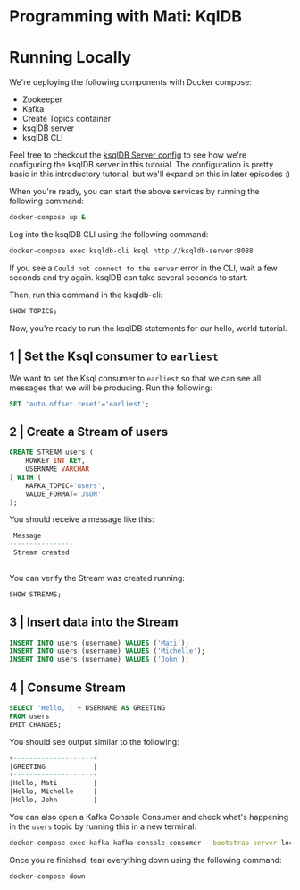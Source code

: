 # Programming with Mati: KqlDB

# Running Locally
We're deploying the following components with Docker compose:

- Zookeeper
- Kafka
- Create Topics container
- ksqlDB server
- ksqlDB CLI

Feel free to checkout the [ksqlDB Server config][ksqldb-server-config] to see how we're configuring the ksqlDB server in this tutorial. The configuration is pretty basic in this introductory tutorial, but we'll expand on this in later episodes :)

[ksqldb-server-config]: ksqldb-server/ksql-server.properties

When you're ready, you can start the above services by running the following command:

```sh
docker-compose up &
```

[ksqldb-server-config]: files/ksqldb-server/ksql-server.properties
[connect-config]: files/ksqldb-server/connect.properties


Log into the ksqlDB CLI using the following command:

```sh
docker-compose exec ksqldb-cli ksql http://ksqldb-server:8088
```

If you see a `Could not connect to the server` error in the CLI, wait a few seconds and try again. ksqlDB can take several seconds to start.

Then, run this command in the ksqldb-cli:
```sql
SHOW TOPICS;
```

Now, you're ready to run the ksqlDB statements for our hello, world tutorial.

## 1 | Set the Ksql consumer to `earliest`
We want to set the Ksql consumer to `earliest` so that we can see all messages that we will be producing.
Run the following:
```sql
SET 'auto.offset.reset'='earliest';
```
## 2 | Create a Stream of users
```sql
CREATE STREAM users (
    ROWKEY INT KEY,
    USERNAME VARCHAR
) WITH (
    KAFKA_TOPIC='users',
    VALUE_FORMAT='JSON'
);
```
You should receive a message like this:
```sql
 Message        
----------------
 Stream created 
----------------
```
You can verify the Stream was created running:
```sql
SHOW STREAMS;
```

## 3 | Insert data into the Stream

```sql
INSERT INTO users (username) VALUES ('Mati');
INSERT INTO users (username) VALUES ('Michelle');
INSERT INTO users (username) VALUES ('John');
```

## 4 | Consume Stream
```sql
SELECT 'Hello, ' + USERNAME AS GREETING
FROM users
EMIT CHANGES;
```

You should see output similar to the following:

```sql
+--------------------+
|GREETING            |
+--------------------+
|Hello, Mati         |
|Hello, Michelle     |
|Hello, John         |
```
You can also open a Kafka Console Consumer and check what's happening in the `users` topic by running this in a new terminal:
```sh
docker-compose exec kafka kafka-console-consumer --bootstrap-server localhost:9092 --from-beginning --topic users
```
Once you're finished, tear everything down using the following command:

```sh
docker-compose down
```
